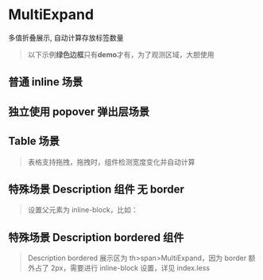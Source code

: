 # MultiExpand

多值折叠展示, 自动计算存放标签数量

> 以下示例**绿色边框**只有**demo**才有，为了观测区域，大胆使用

## 普通 inline 场景

<code src="./demo/Inline.tsx"></code>

## 独立使用 popover 弹出层场景

<code src="./demo/ContentWrap.tsx"></code>

## Table 场景

> 表格支持拖拽，拖拽时，组件检测宽度变化并自动计算

<code src="./demo/Table.tsx"></code>

## 特殊场景 Description 组件 无 border

> 设置父元素为 inline-block，比如：

<code src="./demo/Description.tsx"></code>

## 特殊场景 Description bordered 组件

> Description bordered 展示区为 th>span>MultiExpand，因为 border 额外占了 2px，需要进行 inline-block 设置，详见 index.less

<code src="./demo/DescriptionBordered.tsx"></code>
